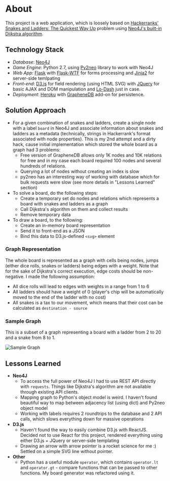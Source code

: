 About
=====

This project is a web application, which is loosely based on [Hackerranks' Snakes and Ladders: The Quickest Way Up](https://www.hackerrank.com/challenges/the-quickest-way-up) problem using [Neo4J's built-in Dijkstra algorithm](http://docs.neo4j.org/chunked/stable/rest-api-graph-algos.html#rest-api-execute-a-dijkstra-algorithm-and-get-a-single-path).

Technology Stack
----------------

* *Database*: [Neo4J](http://www.neo4j.org/)
* *Game Engine*: Python 2.7, using [Py2neo](http://nigelsmall.com/py2neo/1.6/) library to work with Neo4J
* *Web App*: [Flask](http://flask.pocoo.org/) with [Flask-WTF](https://flask-wtf.readthedocs.org/en/latest/) for forms processing and [Jinja2](http://jinja.pocoo.org/docs/) for server-side temlpating
* *Front-end*: [D3.js](http://d3js.org/) for field rendering (using HTML SVG) with [JQuery](http://jquery.com/) for basic AJAX and DOM manipulation and [Lo-Dash](http://lodash.com/) just in case.
* *Deployment*: [Heroku](https://devcenter.heroku.com/articles/getting-started-with-python) with [GrapheneDB](http://www.graphenedb.com/) add-on for persistence.

Solution Approach
-----------------

* For a given combination of snakes and ladders, create a single node with a label `board` in Neo4J and associate information about snakes and ladders as a metadata (technically, strings in Hackerrank's format associated with node properties). This is my 2nd attempt and a dirty hack, cause initial implementation which stored the whole board as a graph had 3 problems:
    * Free version of GrapheneDB allows only 1K nodes and 10K relations for free and in my case each board required 100 nodes and several hundreds of relations.
    * Querying a lot of nodes without creating an index is slow
    * py2neo has an interesting way of working with database which for bulk requests were slow (see more details in "Lessons Learned" section)
* To solve a board, do the following steps:
    * Create a temporary set do nodes and relations which represents a board with snakes and ladders as a graph
    * Call Dijkstra's algorithm on them and collect results
    * Remove temporary data
* To draw a board, to the following:
    * Create an in-memory board representation
    * Send it to front-end as a JSON
    * Bind this data to D3.js-defined `<svg>` element

### Graph Representation ###

The whole board is represented as a graph with cells being nodes, jumps (either dice rolls, snakes or ladders) being edges with a weight. Note that for the sake of Dijkstra's correct execution, edge costs should be non-negative. I made the following assumption:

* All dice rolls will lead to edges with weights in a range from 1 to 6
* All ladders should have a weight of 0 (player's chip will be automatically moved to the end of the ladder with no cost)
* All snakes is a tax to our movement, which means that their cost can be calculated as `destination - source`

### Sample Graph ###

This is a subset of a graph representing a board with a ladder from 2 to 20 and a snake from 8 to 1.


![Sample Graph](https://chart.googleapis.com/chart?chl=digraph+G+%7B%0D%0A++1+-%3E+2+%5Blabel%3D%22cost%3A1%22%5D%3B%0D%0A++1+-%3E+3+%5Blabel%3D%22cost%3A2%22%5D%3B%0D%0A++1+-%3E+4+%5Blabel%3D%22cost%3A3%22%5D%3B%0D%0A++1+-%3E+5+%5Blabel%3D%22cost%3A4%22%5D%3B%0D%0A++1+-%3E+6+%5Blabel%3D%22cost%3A5%22%5D%3B%0D%0A++1+-%3E+7+%5Blabel%3D%22cost%3A6%22%5D%3B%0D%0A++2+-%3E+3+%5Blabel%3D%22cost%3A1%22%5D%3B%0D%0A++2+-%3E+4+%5Blabel%3D%22cost%3A2%22%5D%3B%0D%0A++2+-%3E+5+%5Blabel%3D%22cost%3A3%22%5D%3B%0D%0A++2+-%3E+6+%5Blabel%3D%22cost%3A4%22%5D%3B%0D%0A++2+-%3E+7+%5Blabel%3D%22cost%3A5%22%5D%3B%0D%0A++2+-%3E+8+%5Blabel%3D%22cost%3A6%22%5D%3B%0D%0A++2+-%3E+20+%5Blabel%3D%22cost%3A0%5Cntype%3Aladder%22%5D%3B%0D%0A++8+-%3E+1+%5Blabel%3D%22cost%3A7%5Cntype%3Asnake%22%5D%3B%0D%0A%7D%0D%0A++++++++&cht=gv)


Lessons Learned
---------------

* **Neo4J**
    * To access the full power of Neo4J I had to use REST API directly with `requests`. Things like Dijkstra's algorithm are not available through existing API clients.
    * Mapping graph to Python's object model is weird. I haven't found beautiful way to map between adjacency list (using dict) and Py2neo object model
    * Working with labels requires 2 roundtrips to the database and 2 API calls, which slows everything down for massive operations
* **D3.js**
    * Haven't found the way to easily combine D3.js with ReactJS. Decided not to use React for this project, rendered everything using either D3.js + JQuery or server-side templating
    * Drawing an arrow with arrow pointer is a rocket science for me :) Settled on a simple SVG line without pointer.
* **Other**
    * Python has a useful module `operator`, which contains `operator.lt` and `operator.gt` - compare functions that can be passed to other functions. My board generator was refactored using it.
